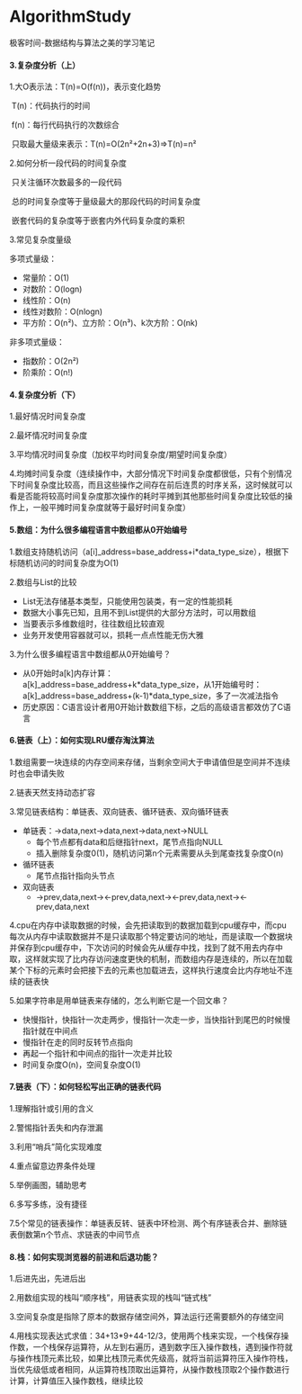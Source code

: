 # AlgorithmStudy
极客时间-数据结构与算法之美的学习笔记

#### 3.复杂度分析（上）

1.大O表示法：T(n)=O(f(n))，表示变化趋势

​	T(n)：代码执行的时间

​	f(n)：每行代码执行的次数综合

​	只取最大量级来表示：T(n)=O(2n²+2n+3)=>T(n)=n²

2.如何分析一段代码的时间复杂度

​	只关注循环次数最多的一段代码

​	总的时间复杂度等于量级最大的那段代码的时间复杂度

​	嵌套代码的复杂度等于嵌套内外代码复杂度的乘积

3.常见复杂度量级

多项式量级：

- 常量阶：O(1)
- 对数阶：O(logn)
- 线性阶：O(n)
- 线性对数阶：O(nlogn)
- 平方阶：O(n²)、立方阶：O(n³)、k次方阶：O(nk)

非多项式量级：

- 指数阶：O(2n²)
- 阶乘阶：O(n!)

#### 4.复杂度分析（下）

1.最好情况时间复杂度

2.最坏情况时间复杂度

3.平均情况时间复杂度（加权平均时间复杂度/期望时间复杂度）

4.均摊时间复杂度（连续操作中，大部分情况下时间复杂度都很低，只有个别情况下时间复杂度比较高，而且这些操作之间存在前后连贯的时序关系，这时候就可以看是否能将较高时间复杂度那次操作的耗时平摊到其他那些时间复杂度比较低的操作上，一般平摊时间复杂度就等于最好时间复杂度）

#### 5.数组：为什么很多编程语言中数组都从0开始编号

1.数组支持随机访问（a[i]_address=base_address+i*data_type_size），根据下标随机访问的时间复杂度为O(1)

2.数组与List的比较

- List无法存储基本类型，只能使用包装类，有一定的性能损耗
- 数据大小事先已知，且用不到List提供的大部分方法时，可以用数组
- 当要表示多维数组时，往往数组比较直观
- 业务开发使用容器就可以，损耗一点点性能无伤大雅

3.为什么很多编程语言中数组都从0开始编号？

- 从0开始时a[k]内存计算：a[k]_address=base_address+k*data_type_size，从1开始编号时：a[k]_address=base_address+(k-1)*data_type_size，多了一次减法指令
- 历史原因：C语言设计者用0开始计数数组下标，之后的高级语言都效仿了C语言

#### 6.链表（上）：如何实现LRU缓存淘汰算法

1.数组需要一块连续的内存空间来存储，当剩余空间大于申请值但是空间并不连续时也会申请失败

2.链表天然支持动态扩容

3.常见链表结构：单链表、双向链表、循环链表、双向循环链表

- 单链表：->data,next->data,next->data,next->NULL
  - 每个节点都有data和后继指针next，尾节点指向NULL
  - 插入删除复杂度0(1)，随机访问第n个元素需要从头到尾查找复杂度O(n)
- 循环链表
  - 尾节点指针指向头节点
- 双向链表
  - ->prev,data,next-><-prev,data,next-><-prev,data,next-><-prev,data,next

4.cpu在内存中读取数据的时候，会先把读取到的数据加载到cpu缓存中，而cpu每次从内存中读取数据并不是只读取那个特定要访问的地址，而是读取一个数据块并保存到cpu缓存中，下次访问的时候会先从缓存中找，找到了就不用去内存中取，这样就实现了比内存访问速度更快的机制，而数组内存是连续的，所以在加载某个下标的元素时会把接下去的元素也加载进去，这样执行速度会比内存地址不连续的链表快

5.如果字符串是用单链表来存储的，怎么判断它是一个回文串？

- 快慢指针，快指针一次走两步，慢指针一次走一步，当快指针到尾巴的时候慢指针就在中间点
- 慢指针在走的同时反转节点指向
- 再起一个指针和中间点的指针一次走并比较
- 时间复杂度O(n)，空间复杂度O(1)

#### 7.链表（下）：如何轻松写出正确的链表代码

1.理解指针或引用的含义

2.警惕指针丢失和内存泄漏

3.利用“哨兵”简化实现难度

4.重点留意边界条件处理

5.举例画图，辅助思考

6.多写多练，没有捷径

7.5个常见的链表操作：单链表反转、链表中环检测、两个有序链表合并、删除链表倒数第n个节点、求链表的中间节点

#### 8.栈：如何实现浏览器的前进和后退功能？

1.后进先出，先进后出

2.用数组实现的栈叫“顺序栈”，用链表实现的栈叫“链式栈”

3.空间复杂度是指除了原本的数据存储空间外，算法运行还需要额外的存储空间

4.用栈实现表达式求值：34+13*9+44-12/3，使用两个栈来实现，一个栈保存操作数，一个栈保存运算符，从左到右遍历，遇到数字压入操作数栈，遇到操作符就与操作栈顶元素比较，如果比栈顶元素优先级高，就将当前运算符压入操作符栈，当优先级低或者相同，从运算符栈顶取出运算符，从操作数栈顶取2个操作数进行计算，计算值压入操作数栈，继续比较

